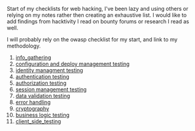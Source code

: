 Start of my checklists for web hacking, I've been lazy and using others or relying on my notes rather then creating an exhaustive list. I would like to add findings from hacktivity I read on bounty forums or research I read as well. 

I will probably rely on the owasp checklist for my start, and link to my methodology. 

1. [info_gathering](info_gathering.md)
2. [configuration and deploy management testing](configuration_and_deploy_management_testing.md)
3. [identity managment testing](identity_management_testing.md)
4. [authentication testing](authentication_testing.md)
5. [authorization testing](authorization_testing.md)
6. [session management testing](session_management_testing.md)
7. [data validation testing](data_validation_testing.md)
8. [error handling](error_handling.md)
9. [cryptography](cryptography.md)
10. [business logic testing](business_logic_testing.md)
11. [client_side_testing](client_side_testing.md)

